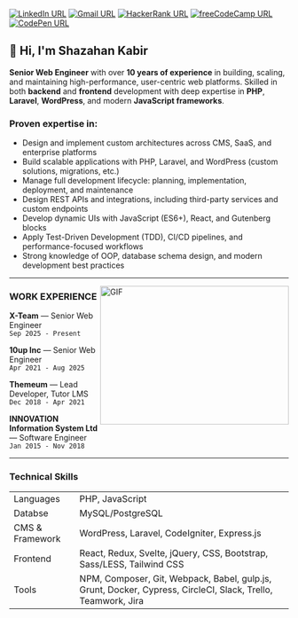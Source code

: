[![LinkedIn URL](https://img.shields.io/badge/social--badge?style=social&label=LinkedIn&logo=linkedin)](https://www.linkedin.com/in/sksaju)
[![Gmail URL](https://img.shields.io/badge/social--badge?style=social&label=Email&logo=gmail)](mailto:sksaaju@gmail.com)
[![HackerRank URL](https://img.shields.io/badge/social--badge?style=social&label=HackerRank&logo=hackerrank)](https://www.hackerrank.com/sksaju)
[![freeCodeCamp URL](https://img.shields.io/badge/social--badge?style=social&label=freeCodeCamp&logo=freecodecamp)](https://www.freecodecamp.org/sksaju)
[![CodePen URL](https://img.shields.io/badge/social--badge?style=social&label=CodePen&logo=codepen)](https://www.codepen.io/sksaju)

## 👋 Hi, I'm Shazahan Kabir

**Senior Web Engineer** with over **10 years of experience** in building, scaling, and maintaining high-performance, user-centric web platforms. Skilled in both **backend** and **frontend** development with deep expertise in **PHP**, **Laravel**, **WordPress**, and modern **JavaScript frameworks**.

### Proven expertise in:

* Design and implement custom architectures across CMS, SaaS, and enterprise platforms
* Build scalable applications with PHP, Laravel, and WordPress (custom solutions, migrations, etc.)
* Manage full development lifecycle: planning, implementation, deployment, and maintenance
* Design REST APIs and integrations, including third-party services and custom endpoints
* Develop dynamic UIs with JavaScript (ES6+), React, and Gutenberg blocks
* Apply Test-Driven Development (TDD), CI/CD pipelines, and performance-focused workflows
* Strong knowledge of OOP, database schema design, and modern development best practices

---

<img align="right" alt="GIF" src="https://github.com/sksaju/sksaju/blob/master/coding.gif?raw=true" width="340" height="250" />

### WORK EXPERIENCE

**X-Team** — Senior Web Engineer <br>
`Sep 2025 - Present`
<br>

**10up Inc** — Senior Web Engineer <br>
`Apr 2021 - Aug 2025`
<br>

**Themeum** — Lead Developer, Tutor LMS <br>
`Dec 2018 - Apr 2021`
<br>

 **INNOVATION Information System Ltd** — Software Engineer <br>
`Jan 2015 - Nov 2018`
<br>

---

### Technical Skills
<table>
    <tr>
        <td>Languages</td>
        <td>PHP, JavaScript</td>
    </tr>
    <tr>
        <td>Databse</td>
        <td>MySQL/PostgreSQL</td>
    </tr>
    <tr>
        <td>CMS & Framework</td>
        <td>WordPress, Laravel, CodeIgniter, Express.js</td>
    </tr>
    <tr>
        <td>Frontend</td>
        <td>React, Redux, Svelte, jQuery, CSS, Bootstrap, Sass/LESS, Tailwind CSS</td>
    </tr>
    <tr>
        <td>Tools</td>
        <td>NPM, Composer, Git, Webpack, Babel, gulp.js, Grunt, Docker, Cypress, CircleCI, Slack,
Trello, Teamwork, Jira</td>
    </tr>
</table>
